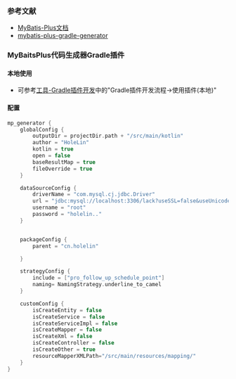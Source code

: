 ### 参考文献

* [MyBatis-Plus文档](https://baomidou.com/)
* [mybatis-plus-gradle-generator](https://github.com/LiushuiXiaoxia/mybatis-plus-gradle-generator)

### MyBaitsPlus代码生成器Gradle插件

#### 本地使用

* 可参考[工具-Gradle插件开发](https://www.holelin.cn/2022/02/14/tools/%E5%B7%A5%E5%85%B7-Gradle%E6%8F%92%E4%BB%B6%E5%BC%80%E5%8F%91/ )中的"Gradle插件开发流程->使用插件(本地)"

#### 配置

```groovy
mp_generator {
    globalConfig {
        outputDir = projectDir.path + "/src/main/kotlin"
        author = "HoleLin"
        kotlin = true
        open = false
        baseResultMap = true
        fileOverride = true
    }

    dataSourceConfig {
        driverName = "com.mysql.cj.jdbc.Driver"
        url = "jdbc:mysql://localhost:3306/lack?useSSL=false&useUnicode=true&characterEncoding=utf8&serverTimezone=Asia/Shanghai"
        username = "root"
        password = "holelin.."
    }


    packageConfig {
        parent = "cn.holelin"

    }

    strategyConfig {
        include = ["pro_follow_up_schedule_point"]
        naming= NamingStrategy.underline_to_camel
    }

    customConfig {
        isCreateEntity = false
        isCreateService = false
        isCreateServiceImpl = false
        isCreateMapper = false
        isCreateXml = false
        isCreateController = false
        isCreateOther = true
        resourceMapperXMLPath="/src/main/resources/mapping/"
    }
}
```



